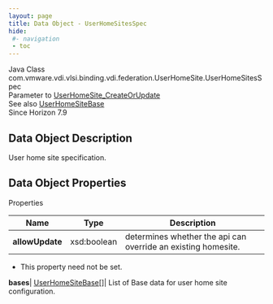 ```yaml
---
layout: page
title: Data Object - UserHomeSitesSpec
hide:
 #- navigation
 - toc
---
```






Java Class
    com.vmware.vdi.vlsi.binding.vdi.federation.UserHomeSite.UserHomeSitesSpec  
Parameter to
     [UserHomeSite_CreateOrUpdate](vdi.federation.UserHomeSite.md#createOrUpdate)  
See also
     [UserHomeSiteBase](vdi.federation.UserHomeSite.UserHomeSiteBase.md)  
Since 
    Horizon 7.9

## Data Object Description 

User home site specification. 

## Data Object Properties

Properties

Name |  Type |  Description   
---|---|---  
**allowUpdate**|  xsd:boolean|  determines whether the api can override an existing homesite.   


* This property need not be set.

  
**bases**| [UserHomeSiteBase[]](vdi.federation.UserHomeSite.UserHomeSiteBase.md)|  List of Base data for user home site configuration.   
  
  
  

  
  

